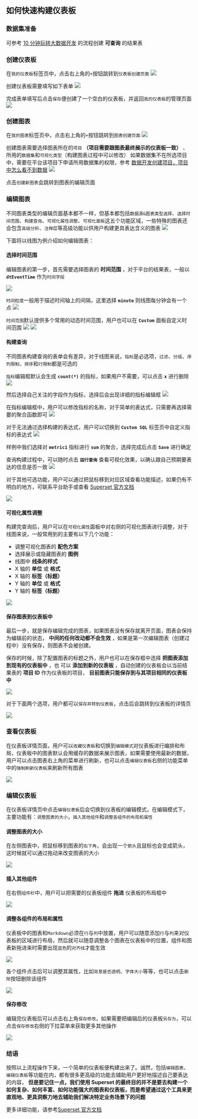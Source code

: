 ## 如何快速构建仪表板

### 数据集准备
可参考 [10 分钟玩转大数据开发](../../quick-start/dataflow.md) 的流程创建 **可查询** 的结果表

### 创建仪表板
在`我的仪表板`标签页中，点击右上角的`+`按钮跳转到`仪表板创建页面`
![](superset.assets/superset_create_dashboard_button.png)

创建仪表板需要填写如下表单
![](superset.assets/superset_create_dashboard_form.png)

完成表单填写后点击`保存`便创建了一个空白的仪表板，并返回`我的仪表板`的管理页面
![](superset.assets/superset_create_dashboard_after.png)

### 创建图表
在`我的图表`标签页中，点击右上角的`+`按钮跳转到`图表创建页面`
![](superset.assets/superset_create_chart_button.png)

创建图表需要选择图表所在的`项目` **（项目需要跟图表最终展示的仪表板一致）** 、所用的`数据集`和`可视化类型`（构建图表过程中可以修改）
如果数据集不在所选项目中，需要在平台该项目下申请所用数据集的权限，参考 [数据开发创建项目，项目中怎么看不到数据](../auth-management/data.md)
![](superset.assets/superset_create_chart_form.png)

点击`创建新图表`会跳转到图表的编辑页面

### 编辑图表
不同图表类型的编辑页面基本都不一样，但基本都包括`数据源&图表类型选择`、`选择时间范围`、`构建查询`、`可视化属性调整`、`可视化面板`这五个功能区域，一些特殊的图表还会包含`高级分析`、`注释层`等高级功能以供用户构建更具表达含义的图表
![](superset.assets/superset_edit_chart_overview.png)

下面将以线图为例介绍如何编辑图表：

#### 选择时间范围
编辑图表的第一步，首先需要选择图表的 **时间范围** ，对于平台的结果表，一般以 **`dtEventTime`** 作为`时间字段`

![](superset.assets/superset_edit_chart_time_field.png)

`时间粒度`一般用于描述时间轴上的间隔，这里选择 **`minute`** 则线图每分钟会有一个点
![](superset.assets/superset_edit_chart_time_grain.png)

`时间范围`默认提供多个常用的动态时间范围，用户也可以在 **`Custom`** 面板自定义时间范围
![](superset.assets/superset_edit_chart_time_range_default.png)
![](superset.assets/superset_edit_chart_time_range_custom.png)

#### 构建查询
不同图表构建查询的表单会有差异，对于线图来说，`指标`是必选项，`过滤`、`分组`、`序列限制`、`排序`和`行限制`都是可选的

`指标`编辑框默认会生成 **`count(*)`** 的指标，如果用户不需要，可以点击 **`x`** 进行删除
![](superset.assets/superset_edit_chart_remove_metric.png)

然后选择自己关注的字段作为指标，选择后会出现详细的指标编辑框
![](superset.assets/superset_edit_chart_metric_edit.png)

在指标编辑框中，用户可以修改指标的名称，对于简单的表达式，只需要再选择需要的聚合函数即可
![](superset.assets/superset_edit_chart_metric_edit_simple.png)

对于无法通过选择构建的表达式，用户可以切换到 **`Custom SQL`** 标签页中自定义指标的表达式
![](superset.assets/superset_edit_chart_metric_edit_custom.png)

样例中我们选择对 **`metric1`** 指标进行 **`sum`** 的聚合，选择完成后点击 **`Save`** 进行确定

查询构建过程中，可以随时点击 **`运行查询`** 查看可视化效果，以确认跟自己预期要表达的信息是否一致
![](superset.assets/superset_edit_chart_run.png)

对于其他可选功能，用户可以通过把鼠标移到对应区域查看功能描述，如果仍有不明白的地方，可联系平台助手或查看 [Superset 官方文档](https://superset.incubator.apache.org/usertutorial.html#line-chart)

![](superset.assets/superset_edit_chart_query_tip.png)

#### 可视化属性调整
构建完查询后，用户可以在`可视化属性`面板中对右侧的可视化图表进行调整，对于线图来说，一般常用到的主要有以下几个功能：
* 调整可视化图表的 **配色方案**
* 选择展示或隐藏图表的 **图例**
* 线图中 **线条的样式**
* X 轴的 **单位** 或 **格式**
* X 轴的 **标签（标题）**
* Y 轴的 **单位** 或 **格式**
* Y 轴的 **标签（标题）**

![](superset.assets/superset_edit_chart_visualization.png)

#### 保存图表到仪表板中
最后一步，就是保存编辑完成的图表，如果图表没有保存就离开页面，图表会保持为编辑前的状态， **中间的任何改动都不会生效** ，如果是第一次编辑图表（创建过程中）没有保存，则图表不会被创建。

保存的时候，除了配置图表的标题之外，用户也可以在保存框中选择 **把图表添加到现有的仪表板中** ，也
可以 **添加到新的仪表板** ，自动创建的仪表板会以当前结果表的 **项目 ID** 作为仪表板的项目， **目前图表只能保存到与其项目相同的仪表板中**

![](superset.assets/superset_edit_chart_save.png)

对于下面两个选项，用户都可以`保存并转到仪表板`，点击后会跳转到仪表板的详情页

![](superset.assets/superset_dashboard_detail.png)

### 查看仪表板
在仪表板详情页面，用户可以`收藏仪表板`和切换到`编辑模式`对仪表板进行编排和布局，仪表板中的图表默认会用缓存的数据来展示图表，如果需要使用最新的数据，用户可以点击图表右上角的菜单进行刷新，也可以点击`编辑仪表板`右侧的功能菜单中的`强制刷新仪表板`来刷新所有图表

![](superset.assets/superset_dashboard_detail_overview.png)

### 编辑仪表板
在仪表板详情页中点击`编辑仪表板`后会切换到仪表板的编辑模式，在编辑模式下，主要功能有：`调整图表的大小`，`插入其他组件`和`调整各组件的布局和属性`

#### 调整图表的大小
在左侧图表中，把鼠标移到图表的`右下角`，会出现一个`箭头`且鼠标也会变成箭头，这时候就可以通过拖动来改变图表的大小

![](superset.assets/superset_edit_dashboard_resize.png)

#### 插入其他组件
在右侧`组件栏`中，用户可以把需要的仪表板组件 **拖进** 仪表板的布局框中

![](superset.assets/superset_edit_dashboard_insert.png)

#### 调整各组件的布局和属性
仪表板中的图表和`Markdown`必须在`行`与`列`中放置，用户可以随意添加`行`与`列`来对仪表板的区域进行布局，然后就可以随意调整各个图表在仪表板中的位置，组件和图表新拖进来时需要出现`蓝色`的`对齐线`才能生效

![](superset.assets/superset_edit_dashboard_align.png)

各个组件点击后可以调整其属性，比如`背景是否透明`、`字体大小`等等，也可以点击`删除`按钮删除该组件

![](superset.assets/superset_edit_dashboard_component_edit.png)

#### 保存修改
编辑完仪表板后可以点击右上角`保存修改`，如果需要把编辑后的仪表板`另存为`，可以点击`保存修改`右侧的下拉菜单来获取更多其他操作

![](superset.assets/superset_edit_dashboard_save_changes.png)

### 结语

按照以上流程操作下来，一个简单的仪表板便构建出来了。诚然，包括`编辑图表`、`编辑仪表板`等功能在内，都有很多更高级的功能去辅助用户更好地描述自己要表达的内容， **但是要记住一点，我们使用 Superset 的最终目的并不是要去构建一个如何复杂、如何丰富、如何功能强大的图表和仪表板，而是希望通过这个工具来更直观地、更具洞察力地去辅助我们解决特定业务场景下的问题**

更多详细功能，请参考[Superset 官方文档](https://superset.incubator.apache.org)
